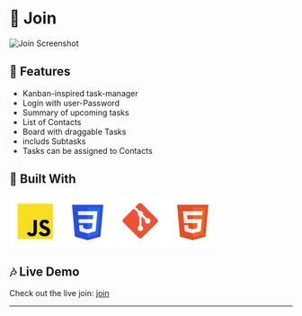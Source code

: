 # :pushpin: Join

![Join Screenshot](assets/img/join.avif)

## :sunflower: Features

- Kanban-inspired task-manager
- Login with user-Password
- Summary of upcoming tasks
- List of Contacts
- Board with draggable Tasks
- includs Subtasks
- Tasks can be assigned to Contacts

## :toolbox: Built With

![Javascript](assets/img/javascript.png)
![CSS](assets/img/css.png)
![Git](assets/img/git.png)
![Html](assets/img/html.png)

## :notes: Live Demo

Check out the live join: 
[join](https://thmahler.net/join)

---